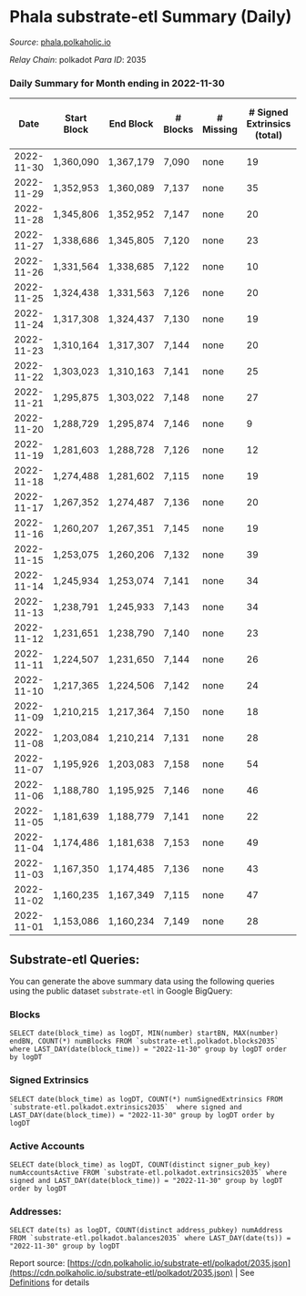 # Phala substrate-etl Summary (Daily)

_Source_: [phala.polkaholic.io](https://phala.polkaholic.io)

*Relay Chain*: polkadot
*Para ID*: 2035



### Daily Summary for Month ending in 2022-11-30


| Date | Start Block | End Block | # Blocks | # Missing | # Signed Extrinsics (total) | # Active Accounts | # Addresses with Balances | # Events | # Transfers | # XCM Transfers In | # XCM Transfers Out |
| ---- | ----------- | --------- | -------- | --------- | --------------------------- | ----------------- | ------------------------- | -------- | ----------- | ------------------ | ------------------- |
| 2022-11-30 | 1,360,090 | 1,367,179 | 7,090 | none  | 19 | 14 | 2,925 | 14,320 | 5 ($546.31) |   |   |
| 2022-11-29 | 1,352,953 | 1,360,089 | 7,137 | none  | 35 | 16 | 2,923 | 14,506 | 7 ($177.25) | 1 ($151.81) |   |
| 2022-11-28 | 1,345,806 | 1,352,952 | 7,147 | none  | 20 | 10 | 2,918 | 14,472 | 3 ($47.43) | 3 ($1.86) |   |
| 2022-11-27 | 1,338,686 | 1,345,805 | 7,120 | none  | 23 | 15 | 2,917 | 14,401 | 7 ($366.60) |   |   |
| 2022-11-26 | 1,331,564 | 1,338,685 | 7,122 | none  | 10 | 7 | 2,916 | 14,333 | 4 ($315.56) | 1 ($150.08) |   |
| 2022-11-25 | 1,324,438 | 1,331,563 | 7,126 | none  | 20 | 16 |  | 14,393 | 4 ($191.03) |   |   |
| 2022-11-24 | 1,317,308 | 1,324,437 | 7,130 | none  | 19 | 15 | 2,913 | 14,398 | 5 ($342.41) |   |   |
| 2022-11-23 | 1,310,164 | 1,317,307 | 7,144 | none  | 20 | 12 |  | 14,449 | 5 ($387.44) | 3 ($308.53) |   |
| 2022-11-22 | 1,303,023 | 1,310,163 | 7,141 | none  | 25 | 15 | 2,911 | 14,484 | 4 ($1,117.76) | 1 ($0.05) |   |
| 2022-11-21 | 1,295,875 | 1,303,022 | 7,148 | none  | 27 | 13 |  | 14,551 | 2 ($4.47) | 5 ($13.48) |   |
| 2022-11-20 | 1,288,729 | 1,295,874 | 7,146 | none  | 9 | 8 |  | 14,362 | 2 ($174.29) | 1  |   |
| 2022-11-19 | 1,281,603 | 1,288,728 | 7,126 | none  | 12 | 9 |  | 14,358 | 5 ($955.45) | 2 ($156.44) |   |
| 2022-11-18 | 1,274,488 | 1,281,602 | 7,115 | none  | 19 | 14 |  | 14,369 | 5 ($1,295.17) |   |   |
| 2022-11-17 | 1,267,352 | 1,274,487 | 7,136 | none  | 20 | 13 |  | 14,435 | 5 ($658.90) | 3 ($362.53) |   |
| 2022-11-16 | 1,260,207 | 1,267,351 | 7,145 | none  | 19 | 12 |  | 14,461 | 4 ($747.64) | 2 ($0.10) |   |
| 2022-11-15 | 1,253,075 | 1,260,206 | 7,132 | none  | 39 | 20 |  | 14,568 | 17 ($1,741.67) | 1 ($34.46) |   |
| 2022-11-14 | 1,245,934 | 1,253,074 | 7,141 | none  | 34 | 19 |  | 14,615 | 10 ($735.45) | 8 ($70.08) |   |
| 2022-11-13 | 1,238,791 | 1,245,933 | 7,143 | none  | 34 | 14 |  | 14,560 | 13 ($1,088.80) | 2 ($3.53) |   |
| 2022-11-12 | 1,231,651 | 1,238,790 | 7,140 | none  | 23 | 20 | 2,868 | 14,460 | 5 ($134.96) | 2 ($101.98) |   |
| 2022-11-11 | 1,224,507 | 1,231,650 | 7,144 | none  | 26 | 16 |  | 14,529 | 10 ($1,223.20) | 6 ($22.47) |   |
| 2022-11-10 | 1,217,365 | 1,224,506 | 7,142 | none  | 24 | 14 |  | 14,517 | 10 ($2,269.04) | 4 ($1,069.96) |   |
| 2022-11-09 | 1,210,215 | 1,217,364 | 7,150 | none  | 18 | 11 |  | 14,435 | 7 ($299.66) |   |   |
| 2022-11-08 | 1,203,084 | 1,210,214 | 7,131 | none  | 28 | 19 |  | 14,471 | 8 ($3,278.90) |   |   |
| 2022-11-07 | 1,195,926 | 1,203,083 | 7,158 | none  | 54 | 26 |  | 14,706 | 10 ($3,711.09) |   |   |
| 2022-11-06 | 1,188,780 | 1,195,925 | 7,146 | none  | 46 | 27 |  | 14,662 | 15 ($2,798.40) | 7 ($1,179.78) |   |
| 2022-11-05 | 1,181,639 | 1,188,779 | 7,141 | none  | 22 | 16 |  | 14,458 | 8 ($864.70) | 3 ($25.17) |   |
| 2022-11-04 | 1,174,486 | 1,181,638 | 7,153 | none  | 49 | 31 | 2,830 | 14,686 | 24 ($5,248.77) | 2 ($26.11) |   |
| 2022-11-03 | 1,167,350 | 1,174,485 | 7,136 | none  | 43 | 21 |  | 14,609 | 12 ($7,101.03) | 2 ($272.37) |   |
| 2022-11-02 | 1,160,235 | 1,167,349 | 7,115 | none  | 47 | 29 | 2,802 | 14,617 | 13 ($1,976.23) | 3 ($158.59) |   |
| 2022-11-01 | 1,153,086 | 1,160,234 | 7,149 | none  | 28 | 22 | 2,796 | 14,536 | 9 ($2,110.39) | 4 ($665.80) |   |

## Substrate-etl Queries:
You can generate the above summary data using the following queries using the public dataset `substrate-etl` in Google BigQuery:


### Blocks
```
SELECT date(block_time) as logDT, MIN(number) startBN, MAX(number) endBN, COUNT(*) numBlocks FROM `substrate-etl.polkadot.blocks2035`  where LAST_DAY(date(block_time)) = "2022-11-30" group by logDT order by logDT
```


### Signed Extrinsics
```
SELECT date(block_time) as logDT, COUNT(*) numSignedExtrinsics FROM `substrate-etl.polkadot.extrinsics2035`  where signed and LAST_DAY(date(block_time)) = "2022-11-30" group by logDT order by logDT
```


### Active Accounts
```
SELECT date(block_time) as logDT, COUNT(distinct signer_pub_key) numAccountsActive FROM `substrate-etl.polkadot.extrinsics2035` where signed and LAST_DAY(date(block_time)) = "2022-11-30" group by logDT order by logDT
```


### Addresses:
```
SELECT date(ts) as logDT, COUNT(distinct address_pubkey) numAddress FROM `substrate-etl.polkadot.balances2035` where LAST_DAY(date(ts)) = "2022-11-30" group by logDT
```



Report source: [https://cdn.polkaholic.io/substrate-etl/polkadot/2035.json](https://cdn.polkaholic.io/substrate-etl/polkadot/2035.json) | See [Definitions](/DEFINITIONS.md) for details
